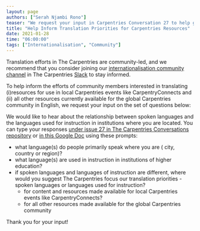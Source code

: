 ```yaml
---
layout: page
authors: ["Serah Njambi Rono"]
teaser: "We request your input in Carpentries Conversation 27 to help guide resource translation priorities and efforts by our community."
title: "Help Inform Translation Priorities for Carpentries Resources"
date: 2021-01-28
time: "06:00:00"
tags: ["Internationalisation", "Community"]
---
```


Translation efforts in The Carpentries are community-led, and we recommend that you consider joining our [internationalisation community channel](https://swcarpentry.slack.com/archives/CL357S0CD) in The Carpentries [Slack](https://swc-slack-invite.herokuapp.com/) to stay informed.

To help inform the efforts of community members interested in translating (i)resources for use in local Carpentries events like CarpentryConnects and (ii) all other resources currently available for the global Carpentries community in English, we request your input on the set of questions below:

We would like to hear about the relationship between spoken languages and the languages used for instruction in institutions where you are located. You can type your responses [under issue 27 in The Carpentries Conversations repository](https://github.com/carpentries/conversations/issues/27) or [in this Google Doc](https://docs.google.com/document/d/1HDoy3cKqC94jIK7LgtKLLUMQ5wzMXivWO4Zo8g7iHXk/edit?usp=sharing) using these prompts:
- what language(s) do people primarily speak where you are ( city, country or region)?
- what language(s) are used in instruction in institutions of higher education?
- if spoken languages and languages of instruction are different, where would you suggest The Carpentries focus our translation priorities - spoken languages or languages used for instruction?
  - for content and resources made available for local Carpentries events like CarpentryConnects?
  - for all other resources made available for the global Carpentries community

Thank you for your input!
